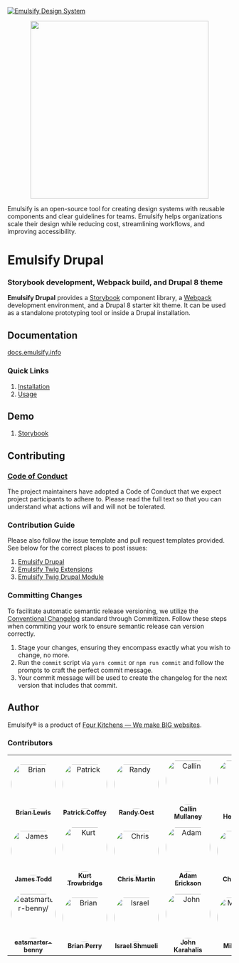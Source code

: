 [![Emulsify Design System](https://user-images.githubusercontent.com/409903/170579210-327abcdd-2c98-4922-87bb-36446a4cc013.svg)](https://www.emulsify.info/)

<p align="center"><img src="https://raw.githubusercontent.com/emulsify-ds/documentation/master/.gitbook/assets/logo.png" width="400"/></p>

Emulsify is an open-source tool for creating design systems with reusable components and clear guidelines for teams. Emulsify helps organizations scale their design while reducing cost, streamlining workflows, and improving accessibility.

# Emulsify Drupal

### Storybook development, Webpack build, and Drupal 8 theme

**Emulsify Drupal** provides a [Storybook](https://storybook.js.org/) component library, a [Webpack](https://webpack.js.org/) development environment, and a Drupal 8 starter kit theme. It can be used as a standalone prototyping tool or inside a Drupal installation.

## Documentation

[docs.emulsify.info](https://docs.emulsify.info/)

### Quick Links

1. [Installation](https://docs.emulsify.info/emulsify-drupal/emulsify-drupal)
2. [Usage](https://docs.emulsify.info/usage/commands)

## Demo

1. [Storybook](http://storybook.emulsify.info/)

## Contributing

### [Code of Conduct](https://github.com/emulsify-ds/emulsify-drupal/blob/master/CODE_OF_CONDUCT.md)

The project maintainers have adopted a Code of Conduct that we expect project participants to adhere to. Please read the full text so that you can understand what actions will and will not be tolerated.

### Contribution Guide

Please also follow the issue template and pull request templates provided. See below for the correct places to post issues:

1. [Emulsify Drupal](https://github.com/emulsify-ds/emulsify-drupal/issues)
2. [Emulsify Twig Extensions](https://github.com/emulsify-ds/emulsify-twig-extensions/issues)
3. [Emulsify Twig Drupal Module](https://www.drupal.org/project/issues/emulsify_twig)

### Committing Changes

To facilitate automatic semantic release versioning, we utilize the [Conventional Changelog](https://github.com/conventional-changelog/conventional-changelog) standard through Commitizen. Follow these steps when commiting your work to ensure semantic release can version correctly.

1. Stage your changes, ensuring they encompass exactly what you wish to change, no more.
2. Run the `commit` script via `yarn commit` or `npm run commit` and follow the prompts to craft the perfect commit message.
3. Your commit message will be used to create the changelog for the next version that includes that commit.

## Author

Emulsify&reg; is a product of [Four Kitchens &mdash; We make BIG websites](https://fourkitchens.com).

### Contributors

<table>
<tr>
    <td align="center" style="word-wrap: break-word; width: 150.0; height: 150.0">
        <a href=https://github.com/ModulesUnraveled>
            <img src=https://avatars.githubusercontent.com/u/1663810?v=4 width="100;"  style="border-radius:50%;align-items:center;justify-content:center;overflow:hidden;padding-top:10px" alt=Brian Lewis/>
            <br />
            <sub style="font-size:14px"><b>Brian Lewis</b></sub>
        </a>
    </td>
    <td align="center" style="word-wrap: break-word; width: 150.0; height: 150.0">
        <a href=https://github.com/patrickocoffeyo>
            <img src=https://avatars.githubusercontent.com/u/1107871?v=4 width="100;"  style="border-radius:50%;align-items:center;justify-content:center;overflow:hidden;padding-top:10px" alt=Patrick Coffey/>
            <br />
            <sub style="font-size:14px"><b>Patrick Coffey</b></sub>
        </a>
    </td>
    <td align="center" style="word-wrap: break-word; width: 150.0; height: 150.0">
        <a href=https://github.com/amazingrando>
            <img src=https://avatars.githubusercontent.com/u/409903?v=4 width="100;"  style="border-radius:50%;align-items:center;justify-content:center;overflow:hidden;padding-top:10px" alt=Randy Oest/>
            <br />
            <sub style="font-size:14px"><b>Randy Oest</b></sub>
        </a>
    </td>
    <td align="center" style="word-wrap: break-word; width: 150.0; height: 150.0">
        <a href=https://github.com/callinmullaney>
            <img src=https://avatars.githubusercontent.com/u/369018?v=4 width="100;"  style="border-radius:50%;align-items:center;justify-content:center;overflow:hidden;padding-top:10px" alt=Callin Mullaney/>
            <br />
            <sub style="font-size:14px"><b>Callin Mullaney</b></sub>
        </a>
    </td>
    <td align="center" style="word-wrap: break-word; width: 150.0; height: 150.0">
        <a href=https://github.com/infiniteluke>
            <img src=https://avatars.githubusercontent.com/u/1127238?v=4 width="100;"  style="border-radius:50%;align-items:center;justify-content:center;overflow:hidden;padding-top:10px" alt=Luke Herrington/>
            <br />
            <sub style="font-size:14px"><b>Luke Herrington</b></sub>
        </a>
    </td>
    <td align="center" style="word-wrap: break-word; width: 150.0; height: 150.0">
        <a href=https://github.com/acouch>
            <img src=https://avatars.githubusercontent.com/u/512243?v=4 width="100;"  style="border-radius:50%;align-items:center;justify-content:center;overflow:hidden;padding-top:10px" alt=Aaron Couch/>
            <br />
            <sub style="font-size:14px"><b>Aaron Couch</b></sub>
        </a>
    </td>
</tr>
<tr>
    <td align="center" style="word-wrap: break-word; width: 150.0; height: 150.0">
        <a href=https://github.com/techninja>
            <img src=https://avatars.githubusercontent.com/u/320747?v=4 width="100;"  style="border-radius:50%;align-items:center;justify-content:center;overflow:hidden;padding-top:10px" alt=James Todd/>
            <br />
            <sub style="font-size:14px"><b>James Todd</b></sub>
        </a>
    </td>
    <td align="center" style="word-wrap: break-word; width: 150.0; height: 150.0">
        <a href=https://github.com/KurtTrowbridge>
            <img src=https://avatars.githubusercontent.com/u/848721?v=4 width="100;"  style="border-radius:50%;align-items:center;justify-content:center;overflow:hidden;padding-top:10px" alt=Kurt Trowbridge/>
            <br />
            <sub style="font-size:14px"><b>Kurt Trowbridge</b></sub>
        </a>
    </td>
    <td align="center" style="word-wrap: break-word; width: 150.0; height: 150.0">
        <a href=https://github.com/ccjjmartin>
            <img src=https://avatars.githubusercontent.com/u/12279982?v=4 width="100;"  style="border-radius:50%;align-items:center;justify-content:center;overflow:hidden;padding-top:10px" alt=Chris Martin/>
            <br />
            <sub style="font-size:14px"><b>Chris Martin</b></sub>
        </a>
    </td>
    <td align="center" style="word-wrap: break-word; width: 150.0; height: 150.0">
        <a href=https://github.com/americkson>
            <img src=https://avatars.githubusercontent.com/u/545638?v=4 width="100;"  style="border-radius:50%;align-items:center;justify-content:center;overflow:hidden;padding-top:10px" alt=Adam Erickson/>
            <br />
            <sub style="font-size:14px"><b>Adam Erickson</b></sub>
        </a>
    </td>
    <td align="center" style="word-wrap: break-word; width: 150.0; height: 150.0">
        <a href=https://github.com/cruno91>
            <img src=https://avatars.githubusercontent.com/u/1760366?v=4 width="100;"  style="border-radius:50%;align-items:center;justify-content:center;overflow:hidden;padding-top:10px" alt=Chris Runo/>
            <br />
            <sub style="font-size:14px"><b>Chris Runo</b></sub>
        </a>
    </td>
    <td align="center" style="word-wrap: break-word; width: 150.0; height: 150.0">
        <a href=https://github.com/marcb4k>
            <img src=https://avatars.githubusercontent.com/u/107938318?v=4 width="100;"  style="border-radius:50%;align-items:center;justify-content:center;overflow:hidden;padding-top:10px" alt=Marc Berger/>
            <br />
            <sub style="font-size:14px"><b>Marc Berger</b></sub>
        </a>
    </td>
</tr>
<tr>
    <td align="center" style="word-wrap: break-word; width: 150.0; height: 150.0">
        <a href=https://github.com/eatsmarter-benny>
            <img src=https://avatars.githubusercontent.com/u/78405000?v=4 width="100;"  style="border-radius:50%;align-items:center;justify-content:center;overflow:hidden;padding-top:10px" alt=eatsmarter-benny/>
            <br />
            <sub style="font-size:14px"><b>eatsmarter-benny</b></sub>
        </a>
    </td>
    <td align="center" style="word-wrap: break-word; width: 150.0; height: 150.0">
        <a href=https://github.com/backlineint>
            <img src=https://avatars.githubusercontent.com/u/889478?v=4 width="100;"  style="border-radius:50%;align-items:center;justify-content:center;overflow:hidden;padding-top:10px" alt=Brian Perry/>
            <br />
            <sub style="font-size:14px"><b>Brian Perry</b></sub>
        </a>
    </td>
    <td align="center" style="word-wrap: break-word; width: 150.0; height: 150.0">
        <a href=https://github.com/israelshmueli>
            <img src=https://avatars.githubusercontent.com/u/315597?v=4 width="100;"  style="border-radius:50%;align-items:center;justify-content:center;overflow:hidden;padding-top:10px" alt=Israel Shmueli/>
            <br />
            <sub style="font-size:14px"><b>Israel Shmueli</b></sub>
        </a>
    </td>
    <td align="center" style="word-wrap: break-word; width: 150.0; height: 150.0">
        <a href=https://github.com/openjck>
            <img src=https://avatars.githubusercontent.com/u/933396?v=4 width="100;"  style="border-radius:50%;align-items:center;justify-content:center;overflow:hidden;padding-top:10px" alt=John Karahalis/>
            <br />
            <sub style="font-size:14px"><b>John Karahalis</b></sub>
        </a>
    </td>
    <td align="center" style="word-wrap: break-word; width: 150.0; height: 150.0">
        <a href=https://github.com/Mihaic100>
            <img src=https://avatars.githubusercontent.com/u/14100169?v=4 width="100;"  style="border-radius:50%;align-items:center;justify-content:center;overflow:hidden;padding-top:10px" alt=Mihaic100/>
            <br />
            <sub style="font-size:14px"><b>Mihaic100</b></sub>
        </a>
    </td>
    <td align="center" style="word-wrap: break-word; width: 150.0; height: 150.0">
        <a href=https://github.com/psebborn>
            <img src=https://avatars.githubusercontent.com/u/147779?v=4 width="100;"  style="border-radius:50%;align-items:center;justify-content:center;overflow:hidden;padding-top:10px" alt=Paul Sebborn/>
            <br />
            <sub style="font-size:14px"><b>Paul Sebborn</b></sub>
        </a>
    </td>
</tr>
</table>
